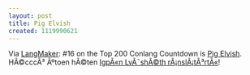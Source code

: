 ```yaml
---
layout: post
title: Pig Elvish
created: 1119990621
---
```

Via [LangMaker](http://www.langmaker.com/):  #16 on the Top 200 Conlang Countdown is [Pig Elvish](http://www.langmaker.com/db/mdl_pigelvish.htm).  HÃ©cccÃ³ Ãºtoen hÃ©ten  [IgpÃ«n LvÃ¯shÃ©th rÃ¡nslÃ¡tÃ³rtÃ«](http://cgi.iolair.force9.co.uk/cgi-bin/pigelvish.cgi)!
